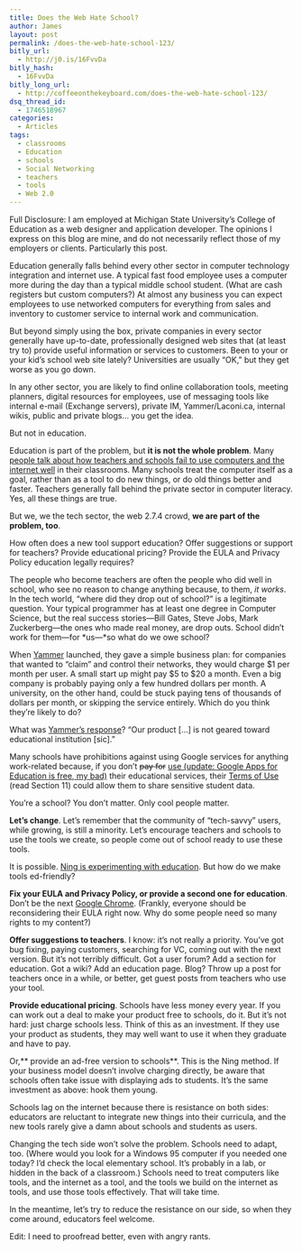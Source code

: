 ```yaml
---
title: Does the Web Hate School?
author: James
layout: post
permalink: /does-the-web-hate-school-123/
bitly_url:
  - http://j0.is/16FvvDa
bitly_hash:
  - 16FvvDa
bitly_long_url:
  - http://coffeeonthekeyboard.com/does-the-web-hate-school-123/
dsq_thread_id:
  - 1746518967
categories:
  - Articles
tags:
  - classrooms
  - Education
  - schools
  - Social Networking
  - teachers
  - tools
  - Web 2.0
---
```

<p class="note">
  Full Disclosure: I am employed at Michigan State University&#8217;s College of Education as a web designer and application developer. The opinions I express on this blog are mine, and do not necessarily reflect those of my employers or clients. Particularly this post.
</p>

Education generally falls behind every other sector in computer technology integration and internet use. A typical fast food employee uses a computer more during the day than a typical middle school student. (What are cash registers but custom computers?) At almost any business you can expect employees to use networked computers for everything from sales and inventory to customer service to internal work and communication.

But beyond simply using the box, private companies in every sector generally have up-to-date, professionally designed web sites that (at least try to) provide useful information or services to customers. Been to your or your kid&#8217;s school web site lately? Universities are usually &#8220;OK,&#8221; but they get worse as you go down.

In any other sector, you are likely to find online collaboration tools, meeting planners, digital resources for employees, use of messaging tools like internal e-mail (Exchange servers), private IM, Yammer/Laconi.ca, internal wikis, public and private blogs&#8230; you get the idea.

But not in education.

Education is part of the problem, but **it is not the whole problem**. Many [people talk about how teachers and schools fail to use computers and the internet well][1] in their classrooms. Many schools treat the computer itself as a goal, rather than as a tool to do new things, or do old things better and faster. Teachers generally fall behind the private sector in computer literacy. Yes, all these things are true.

But we, we the tech sector, the web 2.7.4 crowd, **we are part of the problem, too**.

How often does a new tool support education? Offer suggestions or support for teachers? Provide educational pricing? Provide the EULA and Privacy Policy education legally requires?

The people who become teachers are often the people who did well in school, who see no reason to change anything because, to them, *it works*. In the tech world, &#8220;where did they drop out of school?&#8221; is a legitimate question. Your typical programmer has at least one degree in Computer Science, but the real success stories—Bill Gates, Steve Jobs, Mark Zuckerberg—the ones who made real money, are drop outs. School didn&#8217;t work for them—for *us—*so what do we owe school?

When [Yammer][2] launched, they gave a simple business plan: for companies that wanted to &#8220;claim&#8221; and control their networks, they would charge $1 per month per user. A small start up might pay $5 to $20 a month. Even a big company is probably paying only a few hundred dollars per month. A university, on the other hand, could be stuck paying tens of thousands of dollars per month, or skipping the service entirely. Which do you think they&#8217;re likely to do?

What was [Yammer&#8217;s response][3]? &#8220;Our product [&#8230;] is not geared toward educational institution [sic].&#8221;

Many schools have prohibitions against using Google services for anything work-related because, if you don&#8217;t <del>pay for</del> <ins>use (update: Google Apps for Education is free, my bad)</ins> their educational services, their [Terms of Use][4] (read Section 11) could allow them to share sensitive student data.

You&#8217;re a school? You don&#8217;t matter. Only cool people matter.

**Let&#8217;s change**. Let&#8217;s remember that the community of &#8220;tech-savvy&#8221; users, while growing, is still a minority. Let&#8217;s encourage teachers and schools to use the tools we create, so people come out of school ready to use these tools.

It is possible. [Ning is experimenting with education][5]. But how do we make tools ed-friendly?

**Fix your EULA and Privacy Policy, or provide a second one for education**. Don&#8217;t be the next [Google Chrome][6]. (Frankly, everyone should be reconsidering their EULA right now. Why do some people need so many rights to my content?)

**Offer suggestions to teachers**. I know: it&#8217;s not really a priority. You&#8217;ve got bug fixing, paying customers, searching for VC, coming out with the next version. But it&#8217;s not terribly difficult. Got a user forum? Add a section for education. Got a wiki? Add an education page. Blog? Throw up a post for teachers once in a while, or better, get guest posts from teachers who use your tool.

**Provide educational pricing**. Schools have less money every year. If you can work out a deal to make your product free to schools, do it. But it&#8217;s not hard: just charge schools less. Think of this as an investment. If they use your product as students, they may well want to use it when they graduate and have to pay.

Or,** provide an ad-free version to schools**. This is the Ning method. If your business model doesn&#8217;t involve charging directly, be aware that schools often take issue with displaying ads to students. It&#8217;s the same investment as above: hook them young.

Schools lag on the internet because there is resistance on both sides: educators are reluctant to integrate new things into their curricula, and the new tools rarely give a damn about schools and students as users.

Changing the tech side won&#8217;t solve the problem. Schools need to adapt, too. (Where would you look for a Windows 95 computer if you needed one today? I&#8217;d check the local elementary school. It&#8217;s probably in a lab, or hidden in the back of a classroom.) Schools need to treat computers like tools, and the internet as a tool, and the tools we build on the internet as tools, and use those tools effectively. That will take time.

In the meantime, let&#8217;s try to reduce the resistance on our side, so when they come around, educators feel welcome.

Edit: I need to proofread better, even with angry rants.

 [1]: http://speedchange.blogspot.com/
 [2]: http://yammer.com/
 [3]: http://forum.yammer.com/topic.php?id=551
 [4]: http://www.google.com/intl/en/privacy_terms.html
 [5]: http://education.ning.com/page/page/show?id=1027485:Page:45750
 [6]: http://www.google.com/search?q=chrome+eula